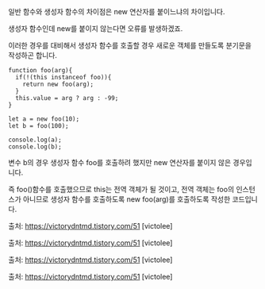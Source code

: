 일반 함수와 생성자 함수의 차이점은 new 연산자를 붙이느냐의 차이입니다.

생성자 함수인데 new를 붙이지 않는다면 오류를 발생하겠죠.

이러한 경우를 대비해서 생성자 함수를 호출할 경우 새로운 객체를 만들도록 분기문을 작성하곤 합니다.

```
function foo(arg){
  if(!(this instanceof foo)){
    return new foo(arg);
  }
  this.value = arg ? arg : -99;
}

let a = new foo(10);
let b = foo(100);

console.log(a);
console.log(b);
```

변수 b의 경우 생성자 함수 foo를 호출하려 했지만 new 연산자를 붙이지 않은 경우입니다.

즉 foo()함수를 호출했으므로 this는 전역 객체가 될 것이고, 전역 객체는 foo의 인스턴스가 아니므로 생성자 함수를 호출하도록 new foo(arg)를 호출하도록 작성한 코드입니다.

출처: https://victorydntmd.tistory.com/51 [victolee]

출처: https://victorydntmd.tistory.com/51 [victolee]

출처: https://victorydntmd.tistory.com/51 [victolee]

출처: https://victorydntmd.tistory.com/51 [victolee]
